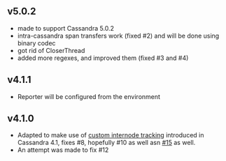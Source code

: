 ## v5.0.2

* made to support Cassandra 5.0.2
* intra-cassandra span transfers work (fixed #2) and will be done using binary codec
* got rid of CloserThread
* added more regexes, and improved them (fixed #3 and #4)

## v4.1.1

* Reporter will be configured from the environment

## v4.1.0

* Adapted to make use of [custom internode tracking](https://issues.apache.org/jira/browse/CASSANDRA-17981) introduced
  in Cassandra 4.1,  fixes #8, hopefully #10 as well asn
  [#15](https://github.com/infracloudio/cassandra-jaeger-tracing/pull/15) as well.
* An attempt was made to fix #12
